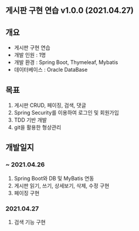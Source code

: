 ## 게시판 구현 연습 v1.0.0 (2021.04.27)


## 개요

 * 게시판 구현 연습
 * 개발 인원 : 1명
 * 개발 환경 : Spring Boot, Thymeleaf, Mybatis
 * 데이터베이스 : Oracle DataBase


## 목표

 1. 게시판 CRUD, 페이징, 검색, 댓글
 2. Spring Security를 이용하여 로그인 및 회원가입
 3. TDD 기반 개발
 4. git을 활용한 형상관리

## 개발일지


### ~ 2021.04.26
 1. Spring Boot와 DB 및 MyBatis 연동
 2. 게시판 읽기, 쓰기, 상세보기, 삭제, 수정 구현
 3. 페이징 구현 

### 2021.04.27
 1. 검색 기능 구현

